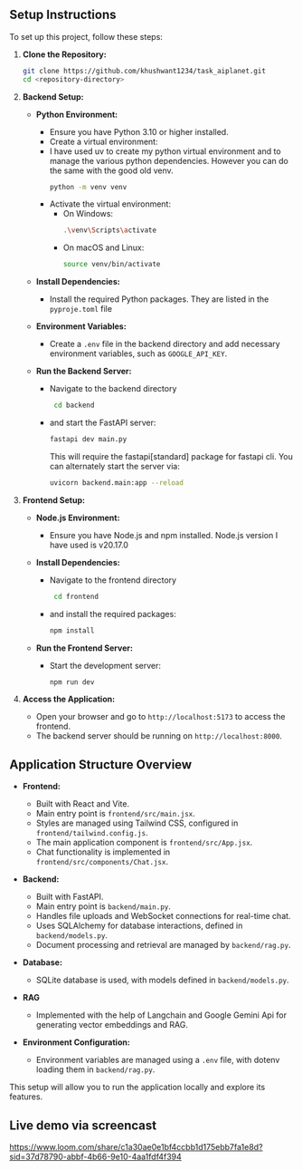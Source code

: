 ## Setup Instructions

To set up this project, follow these steps:

1. **Clone the Repository:**

   ```bash
   git clone https://github.com/khushwant1234/task_aiplanet.git
   cd <repository-directory>
   ```

2. **Backend Setup:**

   - **Python Environment:**

     - Ensure you have Python 3.10 or higher installed.
     - Create a virtual environment:
     - I have used uv to create my python virtual environment and to manage the various python dependencies. However you can do the same with the good old venv.
       ```bash
       python -m venv venv
       ```
     - Activate the virtual environment:
       - On Windows:
         ```bash
         .\venv\Scripts\activate
         ```
       - On macOS and Linux:
         ```bash
         source venv/bin/activate
         ```

   - **Install Dependencies:**

     - Install the required Python packages. They are listed in the `pyproje.toml` file

   - **Environment Variables:**

     - Create a `.env` file in the backend directory and add necessary environment variables, such as `GOOGLE_API_KEY`.

   - **Run the Backend Server:**
     - Navigate to the backend directory
       ```bash
        cd backend
       ```
     - and start the FastAPI server:
       ```bash
       fastapi dev main.py
       ```
       This will require the fastapi[standard] package for fastapi cli. You can alternately start the server via:
       ```bash
       uvicorn backend.main:app --reload
       ```

3. **Frontend Setup:**

   - **Node.js Environment:**

     - Ensure you have Node.js and npm installed. Node.js version I have used is v20.17.0

   - **Install Dependencies:**

     - Navigate to the frontend directory
       ```bash
        cd frontend
       ```
     - and install the required packages:
       ```bash
       npm install
       ```

   - **Run the Frontend Server:**
     - Start the development server:
       ```bash
       npm run dev
       ```

4. **Access the Application:**
   - Open your browser and go to `http://localhost:5173` to access the frontend.
   - The backend server should be running on `http://localhost:8000`.

## Application Structure Overview

- **Frontend:**

  - Built with React and Vite.
  - Main entry point is `frontend/src/main.jsx`.
  - Styles are managed using Tailwind CSS, configured in `frontend/tailwind.config.js`.
  - The main application component is `frontend/src/App.jsx`.
  - Chat functionality is implemented in `frontend/src/components/Chat.jsx`.

- **Backend:**

  - Built with FastAPI.
  - Main entry point is `backend/main.py`.
  - Handles file uploads and WebSocket connections for real-time chat.
  - Uses SQLAlchemy for database interactions, defined in `backend/models.py`.
  - Document processing and retrieval are managed by `backend/rag.py`.

- **Database:**

  - SQLite database is used, with models defined in `backend/models.py`.

- **RAG**

  - Implemented with the help of Langchain and Google Gemini Api for generating vector embeddings and RAG.

- **Environment Configuration:**
  - Environment variables are managed using a `.env` file, with dotenv loading them in `backend/rag.py`.

This setup will allow you to run the application locally and explore its features.

## Live demo via screencast

https://www.loom.com/share/c1a30ae0e1bf4ccbb1d175ebb7fa1e8d?sid=37d78790-abbf-4b66-9e10-4aa1fdf4f394
